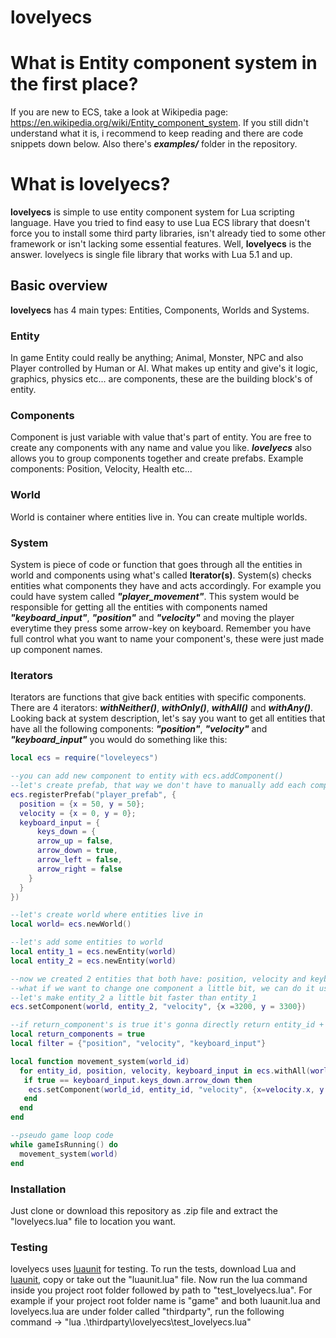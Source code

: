 # lovelyecs

# What is Entity component system in the first place?
If you are new to ECS, take a look at Wikipedia page: https://en.wikipedia.org/wiki/Entity_component_system. If you still didn't understand what it is, i recommend to keep reading and there are code snippets down below. Also there's ***examples/*** folder in the repository.

# What is lovelyecs?

**lovelyecs** is simple to use entity component system for Lua scripting language. Have you tried to find easy to use Lua ECS library that doesn't force you to install some third party libraries, isn't already tied to some other framework or isn't lacking some essential features. Well, **lovelyecs** is the answer. lovelyecs is single file library that works with Lua 5.1 and up.

## Basic overview
**lovelyecs** has 4 main types: Entities, Components, Worlds and Systems.


### Entity
In game Entity could really be anything; Animal, Monster, NPC and also Player controlled by Human or AI. What makes up entity and give's it logic, graphics, physics etc... are components, these are the building block's of entity.


### Components
Component is just variable with value that's part of entity. You are free to create any components with any name and value you like. ***lovelyecs*** also allows you to group components together and create prefabs. Example components: Position, Velocity, Health etc...


### World
World is container where entities live in. You can create multiple worlds.


### System
System is piece of code or function that goes through all the entities in world and components using what's called **Iterator(s)**. System(s) checks entities what components they have and acts accordingly. For example you could have system called ***"player_movement"***. This system would be responsible for getting all the entities with components named ***"keyboard_input"***, ***"position"*** and ***"velocity"*** and moving the player everytime they press some arrow-key on keyboard. Remember you have full control what you want to name your component's, these were just made up component names.


### Iterators
Iterators are functions that give back entities with specific components. There are 4 iterators: ***withNeither()***, ***withOnly()***, ***withAll()*** and ***withAny()***. Looking back at system description, let's say you want to get all entities that have all the following components: ***"position"***, ***"velocity"*** and  ***"keyboard_input"*** you would do something like this:
```lua
local ecs = require("loveleyecs")

--you can add new component to entity with ecs.addComponent()
--let's create prefab, that way we don't have to manually add each component one by one
ecs.registerPrefab("player_prefab", {
  position = {x = 50, y = 50};
  velocity = {x = 0, y = 0};
  keyboard_input = {
      keys_down = {
      arrow_up = false,
      arrow_down = true,
      arrow_left = false,
      arrow_right = false
    }
  }
})

--let's create world where entities live in
local world= ecs.newWorld()

--let's add some entities to world
local entity_1 = ecs.newEntity(world)
local entity_2 = ecs.newEntity(world)

--now we created 2 entities that both have: position, velocity and keyboard_input components
--what if we want to change one component a little bit, we can do it using ecs.setComponent() function
--let's make entity_2 a little bit faster than entity_1
ecs.setComponent(world, entity_2, "velocity", {x =3200, y = 3300})

--if return_component's is true it's gonna directly return entity_id + (the components) specified in filter
local return_components = true
local filter = {"position", "velocity", "keyboard_input"}

local function movement_system(world_id)
  for entity_id, position, velocity, keyboard_input in ecs.withAll(world_id, filter, return_components) do  
   if true == keyboard_input.keys_down.arrow_down then
    ecs.setComponent(world_id, entity_id, "velocity", {x=velocity.x, y = velocity.y + 20})
   end
  end
end

--pseudo game loop code
while gameIsRunning() do
  movement_system(world)
end
```

### Installation
Just clone or download this repository as .zip file and extract the "lovelyecs.lua" file to location you want.

### Testing
lovelyecs uses [luaunit](https://github.com/bluebird75/luaunit) for testing. To run the tests, download Lua and [luaunit](https://github.com/bluebird75/luaunit), copy or take out the "luaunit.lua" file. Now run the lua command inside you project root folder followed by path to "test_lovelyecs.lua". For example if your project root folder name is "game" and both luaunit.lua and lovelyecs.lua are under folder called "thirdparty", run the following command -> "lua .\thirdparty\lovelyecs\test_lovelyecs.lua"
